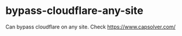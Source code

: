 # bypass-cloudflare-any-site
Can bypass cloudflare on any site. Check https://www.capsolver.com/ 











                                                                                                                                                   